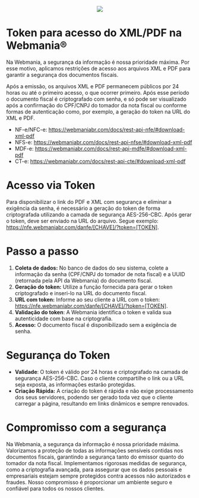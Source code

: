 <p align="center">
  <img src="https://wmbr.s3.amazonaws.com/img/logo_webmaniabr_github2.png">
</p>

# Token para acesso do XML/PDF na Webmania®

Na Webmania, a segurança da informação é nossa prioridade máxima. Por esse motivo, aplicamos restrições de acesso aos arquivos XML e PDF para garantir a segurança dos documentos fiscais.

Após a emissão, os arquivos XML e PDF permanecem públicos por 24 horas ou até o primeiro acesso, o que ocorrer primeiro. Após esse período o documento fiscal é criptografado com senha, e só pode ser visualizado após a confirmação do CPF/CNPJ do tomador da nota fiscal ou conforme formas de autenticação como, por exemplo, a geração do token na URL do XML e PDF.

- NF-e/NFC-e: https://webmaniabr.com/docs/rest-api-nfe/#download-xml-pdf
- NFS-e:  https://webmaniabr.com/docs/rest-api-nfse/#download-xml-pdf
- MDF-e: https://webmaniabr.com/docs/rest-api-mdfe/#download-xml-pdf
- CT-e: https://webmaniabr.com/docs/rest-api-cte/#download-xml-pdf

# Acesso via Token

Para disponibilizar o link do PDF e XML com segurança e eliminar a exigência da senha, é necessário a geração do token de forma criptografada utilizando a camada de segurança AES-256-CBC. Após gerar o token, deve ser enviado na URL do arquivo. Segue exemplo: https://nfe.webmaniabr.com/danfe/[CHAVE]/?token=[TOKEN]. 

# Passo a passo

1. **Coleta de dados:** No banco de dados do seu sistema, colete a informação da senha (CPF/CNPJ do tomador de nota fiscal) e a UUID (retornada pela API da Webmania) do documento fiscal.
2. **Geração do token:** Utilize a função fornecida para gerar o token criptografado e inseri-lo na URL do documento fiscal.
3. **URL com token:** Informe ao seu cliente a URL com o token: https://nfe.webmaniabr.com/danfe/[CHAVE]/?token=[TOKEN].
4. **Validação do token**: A Webmania identifica o token e valida sua autenticidade com base na criptografia.
5. **Acesso:** O documento fiscal é disponibilizado sem a exigência de senha.

# Segurança do Token

- **Validade**: O token é válido por 24 horas e criptografado na camada de segurança AES-256-CBC. Caso o cliente compartilhe o link ou a URL seja exposta, as informações estarão protegidas.
- **Criação Rápida:** A criação do token é rápida e não exige processamento dos seus servidores, podendo ser gerado toda vez que o cliente carregar a página, resultando em links dinâmicos e sempre renovados.

# Compromisso com a segurança

Na Webmania, a segurança da informação é nossa prioridade máxima. Valorizamos a proteção de todas as informações sensíveis contidas nos documentos fiscais, garantindo a segurança tanto do emissor quanto do tomador da nota fiscal. Implementamos rigorosas medidas de segurança, como a criptografia avançada, para assegurar que os dados pessoais e empresariais estejam sempre protegidos contra acessos não autorizados e fraudes. Nosso compromisso é proporcionar um ambiente seguro e confiável para todos os nossos clientes.
